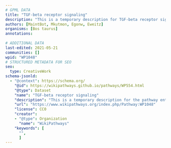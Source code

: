 ```yaml
---
# GPML DATA
title: "TGF-beta receptor signaling"
description: "This is a temporary description for TGF-beta receptor signaling"
authors: [MaintBot, Mkutmon, Egonw, Eweitz]
organisms: [Bos taurus]
annotations:
  
# ADDITIONAL DATA
last-edited: 2021-05-21
communities: []
wpid: "WP1048"
# STRUCTURED METADATA FOR SEO
seo:
  type: CreativeWork
schema-jsonld:
  - "@context": https://schema.org/
    "@id": https://wikipathways.github.io/pathways/WP554.html
    "@type": Dataset
    "name": "TGF-beta receptor signaling"
    "description": "This is a temporary description for the pathway entitled: TGF-beta receptor signaling"
    "url": "https://www.wikipathways.org/index.php/Pathway:WP1048"
    "license": CC0
    "creator":
    - "@type": Organization
      "name": "WikiPathways"
    "keywords": [
      "",
      ]
---
```

